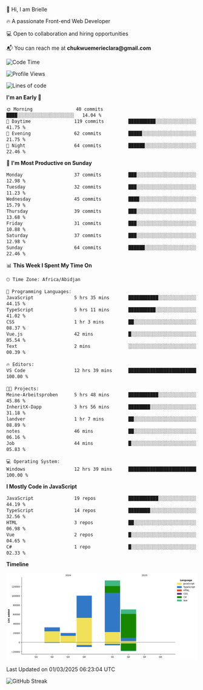 <div align="left">
  <p>👋 Hi, I am Brielle</p>
  <p>🔥 A passionate Front-end Web Developer</p>
  <p>💻 Open to collaboration and hiring opportunities</p>
  <p>📬 You can reach me at <strong>chukwuemerieclara@gmail.com</strong></p>
</div>


 
 <!--START_SECTION:waka-->
![Code Time](http://img.shields.io/badge/Code%20Time-503%20hrs%2031%20mins-blue)

![Profile Views](http://img.shields.io/badge/Profile%20Views-18-blue)

![Lines of code](https://img.shields.io/badge/From%20Hello%20World%20I%27ve%20Written-226.7%20thousand%20lines%20of%20code-blue)

**I'm an Early 🐤** 

```text
🌞 Morning                40 commits          ████░░░░░░░░░░░░░░░░░░░░░   14.04 % 
🌆 Daytime                119 commits         ██████████░░░░░░░░░░░░░░░   41.75 % 
🌃 Evening                62 commits          █████░░░░░░░░░░░░░░░░░░░░   21.75 % 
🌙 Night                  64 commits          ██████░░░░░░░░░░░░░░░░░░░   22.46 % 
```
📅 **I'm Most Productive on Sunday** 

```text
Monday                   37 commits          ███░░░░░░░░░░░░░░░░░░░░░░   12.98 % 
Tuesday                  32 commits          ███░░░░░░░░░░░░░░░░░░░░░░   11.23 % 
Wednesday                45 commits          ████░░░░░░░░░░░░░░░░░░░░░   15.79 % 
Thursday                 39 commits          ███░░░░░░░░░░░░░░░░░░░░░░   13.68 % 
Friday                   31 commits          ███░░░░░░░░░░░░░░░░░░░░░░   10.88 % 
Saturday                 37 commits          ███░░░░░░░░░░░░░░░░░░░░░░   12.98 % 
Sunday                   64 commits          ██████░░░░░░░░░░░░░░░░░░░   22.46 % 
```


📊 **This Week I Spent My Time On** 

```text
🕑︎ Time Zone: Africa/Abidjan

💬 Programming Languages: 
JavaScript               5 hrs 35 mins       ███████████░░░░░░░░░░░░░░   44.15 % 
TypeScript               5 hrs 11 mins       ██████████░░░░░░░░░░░░░░░   41.02 % 
CSS                      1 hr 3 mins         ██░░░░░░░░░░░░░░░░░░░░░░░   08.37 % 
Vue.js                   42 mins             █░░░░░░░░░░░░░░░░░░░░░░░░   05.54 % 
Text                     2 mins              ░░░░░░░░░░░░░░░░░░░░░░░░░   00.39 % 

🔥 Editors: 
VS Code                  12 hrs 39 mins      █████████████████████████   100.00 % 

🐱‍💻 Projects: 
Meine-Arbeitsproben      5 hrs 48 mins       ███████████░░░░░░░░░░░░░░   45.86 % 
InheritX-Dapp            3 hrs 56 mins       ████████░░░░░░░░░░░░░░░░░   31.18 % 
landver                  1 hr 7 mins         ██░░░░░░░░░░░░░░░░░░░░░░░   08.89 % 
notes                    46 mins             ██░░░░░░░░░░░░░░░░░░░░░░░   06.16 % 
Job                      44 mins             █░░░░░░░░░░░░░░░░░░░░░░░░   05.83 % 

💻 Operating System: 
Windows                  12 hrs 39 mins      █████████████████████████   100.00 % 
```

**I Mostly Code in JavaScript** 

```text
JavaScript               19 repos            ███████████░░░░░░░░░░░░░░   44.19 % 
TypeScript               14 repos            ████████░░░░░░░░░░░░░░░░░   32.56 % 
HTML                     3 repos             ██░░░░░░░░░░░░░░░░░░░░░░░   06.98 % 
Vue                      2 repos             █░░░░░░░░░░░░░░░░░░░░░░░░   04.65 % 
C#                       1 repo              █░░░░░░░░░░░░░░░░░░░░░░░░   02.33 % 
```



**Timeline**

![Lines of Code chart](https://raw.githubusercontent.com/Brielle28/Brielle28/main/assets/bar_graph.png)


 Last Updated on 01/03/2025 06:23:04 UTC
<!--END_SECTION:waka-->

![GitHub Streak](https://github-readme-streak-stats.herokuapp.com/?user=Brielle28)



